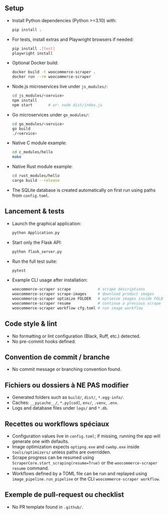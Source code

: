## Setup
- Install Python dependencies (Python >=3.10) with:
  ```bash
  pip install .
  ```
- For tests, install extras and Playwright browsers if needed:
  ```bash
  pip install .[test]
  playwright install
  ```
- Optional Docker build:
  ```bash
  docker build -t woocommerce-scraper .
  docker run --rm woocommerce-scraper
  ```
- Node.js microservices live under `js_modules/`:
  ```bash
  cd js_modules/<service>
  npm install
  npm start       # or: node dist/index.js
  ```
- Go microservices under `go_modules/`:
  ```bash
  cd go_modules/<service>
  go build
  ./<service>
  ```
- Native C module example:
  ```bash
  cd c_modules/hello
  make
  ```
- Native Rust module example:
  ```bash
  cd rust_modules/hello
  cargo build --release
  ```
- The SQLite database is created automatically on first run using paths from `config.toml`.

## Lancement & tests
- Launch the graphical application:
  ```bash
  python Application.py
  ```
- Start only the Flask API:
  ```bash
  python flask_server.py
  ```
- Run the full test suite:
  ```bash
  pytest
  ```
- Example CLI usage after installation:
  ```bash
  woocommerce-scraper scrape            # scrape descriptions
  woocommerce-scraper scrape-images     # download product images
  woocommerce-scraper optimize FOLDER   # optimize images inside FOLDER
  woocommerce-scraper resume            # continue a previous scrape
  woocommerce-scraper workflow cfg.toml # run image workflow
  ```

## Code style & lint
- No formatting or lint configuration (Black, Ruff, etc.) detected.
- No pre-commit hooks defined.

## Convention de commit / branche
- No commit message or branching convention found.

## Fichiers ou dossiers à NE PAS modifier
- Generated folders such as `build/`, `dist/`, `*.egg-info/`.
- Caches: `__pycache__/`, `*.py[cod]`, `env/`, `.venv`, `.env`.
- Logs and database files under `logs/` and `*.db`.

## Recettes ou workflows spéciaux
- Configuration values live in `config.toml`; if missing, running the app will generate one with defaults.
- Image optimization expects `optipng.exe` and `cwebp.exe` inside `tools/optimizers/` unless paths are overridden.
- Scrape progress can be resumed using `ScraperCore.start_scraping(resume=True)` or the `woocommerce-scraper resume` command.
- Workflows defined by a TOML file can be run and replayed using `image_pipeline.run_pipeline` or the CLI `woocommerce-scraper workflow`.

## Exemple de pull-request ou checklist
- No PR template found in `.github/`.
